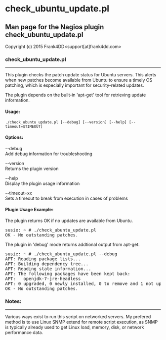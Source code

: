# check_ubuntu_update.pl

## Man page for the Nagios plugin check_ubuntu_update.pl

Copyright (c) 2015 Frank4DD<support[at]frank4dd.com>

### check_ubuntu_update.pl

* * *

This plugin checks the patch update status for Ubuntu servers. This alerts when new patches become available from Ubuntu to ensure a timely OS patching, which is especially important for security-related updates.

The plugin depends on the built-in 'apt-get' tool for retrieving update information.

#### Usage:

`./check_ubuntu_update.pl [--debug] [--version] [--help] [--timeout=$TIMEOUT]`  

#### Options:

--debug   
      Add debug information for troubleshooting

--version  
      Returns the plugin version

--help  
     Display the plugin usage information

--timeout=xx  
     Sets a timeout to break from execution in cases of problems

#### Plugin Usage Example:

The plugin returns OK if no updates are available from Ubuntu.

<pre>susie: ~ # ./check_ubuntu_update.pl
OK - No outstanding patches.</pre>

The plugin in 'debug' mode returns addtional output from apt-get.

<pre>susie: ~ # ./check_ubuntu_update.pl --debug
APT: Reading package lists...
APT: Building dependency tree...
APT: Reading state information...
APT: The following packages have been kept back:
APT:   openjdk-7-jre-headless
APT: 0 upgraded, 0 newly installed, 0 to remove and 1 not upgraded.
OK - No outstanding patches.</pre>

### Notes:

* * *

Various ways exist to run this script on networked servers. My prefered method is to use Linux SNMP extend for remote script execution, as SNMP is typically already used to get Linux load, memory, disk, or network performance data.
